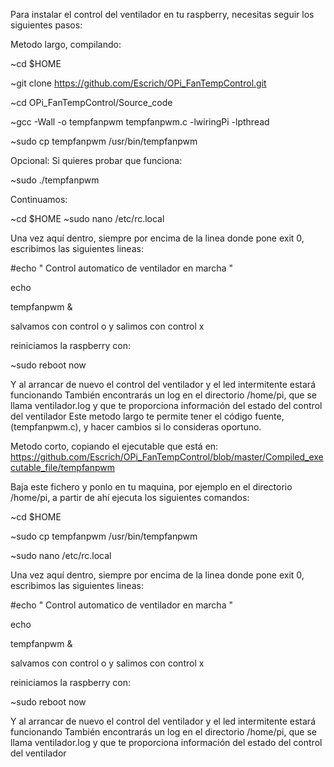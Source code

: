 Para instalar el control del ventilador en tu raspberry, necesitas seguir los siguientes pasos:

Metodo largo, compilando:

~cd $HOME

~git clone https://github.com/Escrich/OPi_FanTempControl.git

~cd OPi_FanTempControl/Source_code

~gcc -Wall -o tempfanpwm tempfanpwm.c -lwiringPi -lpthread

~sudo cp tempfanpwm /usr/bin/tempfanpwm 



Opcional:
Si quieres probar que funciona:

~sudo ./tempfanpwm



Continuamos:

~cd $HOME
~sudo nano /etc/rc.local

Una vez aquí dentro, siempre por encima de la linea donde pone exit 0, escribimos las siguientes lineas:

#echo " Control automatico de ventilador en marcha "

echo

tempfanpwm &




salvamos con control o y salimos con control x

reiniciamos la raspberry con:

~sudo reboot now

Y al arrancar de nuevo el control del ventilador y el led intermitente estará funcionando
También encontrarás un log en el directorio /home/pi, que se llama ventilador.log
y que te proporciona información del estado del control del ventilador
Este metodo largo te permite tener el código fuente, (tempfanpwm.c), y hacer cambios si lo consideras oportuno.



Metodo corto, copiando el ejecutable que está en:
https://github.com/Escrich/OPi_FanTempControl/blob/master/Compiled_executable_file/tempfanpwm

Baja este fichero y ponlo en tu maquina, por ejemplo en el directorio /home/pi, a partir de ahí ejecuta los siguientes comandos:

~cd $HOME

~sudo cp tempfanpwm /usr/bin/tempfanpwm 

~sudo nano /etc/rc.local

Una vez aquí dentro, siempre por encima de la linea donde pone exit 0, escribimos las siguientes lineas:

#echo " Control automatico de ventilador en marcha "

echo

tempfanpwm &

salvamos con control o y salimos con control x

reiniciamos la raspberry con:

~sudo reboot now

Y al arrancar de nuevo el control del ventilador y el led intermitente estará funcionando
También encontrarás un log en el directorio /home/pi, que se llama ventilador.log
y que te proporciona información del estado del control del ventilador





